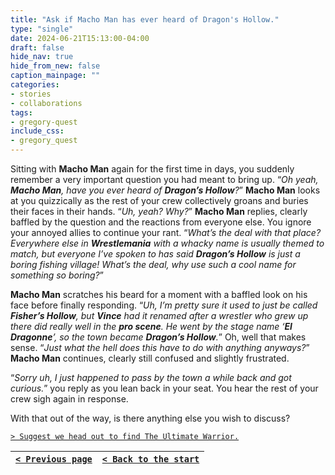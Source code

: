 ```yaml
---
title: "Ask if Macho Man has ever heard of Dragon's Hollow."
type: "single"
date: 2024-06-21T15:13:00-04:00
draft: false
hide_nav: true
hide_from_new: false
caption_mainpage: ""
categories:
- stories
- collaborations
tags:
- gregory-quest
include_css:
- gregory_quest
---
```


Sitting with **Macho Man** again for the first time in days, you suddenly remember a very important question you had meant to bring up. “*Oh yeah, **Macho Man**, have you ever heard of **Dragon’s Hollow**?*” **Macho Man** looks at you quizzically as the rest of your crew collectively groans and buries their faces in their hands. “*Uh, yeah? Why?*” **Macho Man** replies, clearly baffled by the question and the reactions from everyone else. You ignore your annoyed allies to continue your rant. “*What’s the deal with that place? Everywhere else in **Wrestlemania** with a whacky name is usually themed to match, but everyone I’ve spoken to has said **Dragon’s Hollow** is just a boring fishing village! What’s the deal, why use such a cool name for something so boring?*”

**Macho Man** scratches his beard for a moment with a baffled look on his face before finally responding. “*Uh, I’m pretty sure it used to just be called **Fisher’s Hollow**, but **Vince** had it renamed after a wrestler who grew up there did really well in the **pro scene**. He went by the stage name ‘**El Dragonne**’, so the town became **Dragon’s Hollow**.*” Oh, well that makes sense. “*Just what the hell does this have to do with anything anyways?*” **Macho Man** continues, clearly still confused and slightly frustrated.

“*Sorry uh, I just happened to pass by the town a while back and got curious.*” you reply as you lean back in your seat. You hear the rest of your crew sigh again in response.

With that out of the way, is there anything else you wish to discuss?

[``> Suggest we head out to find The Ultimate Warrior.``](../129)

|[``< Previous page``](../127)|[``< Back to the start``](../)|
|---|---|